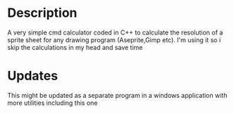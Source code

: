 <h1>Description</h1>
<p>A very simple cmd calculator coded in C++ to calculate the resolution of a sprite sheet for any drawing program (Aseprite,Gimp etc). I'm using it so i skip the calculations in my head and save time</p>
<h1>Updates</h1>
<p>
  This might be updated as a separate program in a windows application with more utilities including this one
</p>
